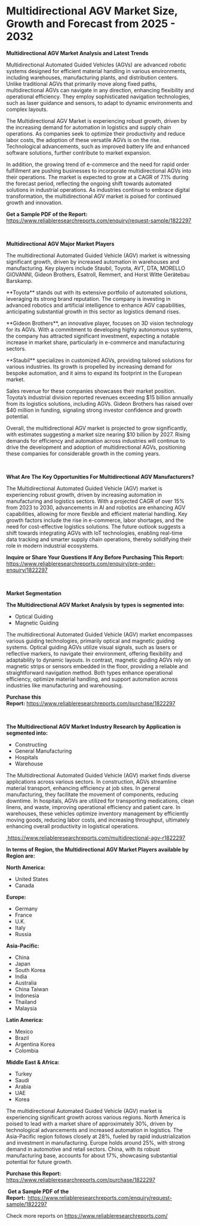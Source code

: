 <p><h1>Multidirectional AGV Market Size, Growth and Forecast from 2025 - 2032</h1></p><p><strong>Multidirectional AGV Market Analysis and Latest Trends</strong></p>
<p><p>Multidirectional Automated Guided Vehicles (AGVs) are advanced robotic systems designed for efficient material handling in various environments, including warehouses, manufacturing plants, and distribution centers. Unlike traditional AGVs that primarily move along fixed paths, multidirectional AGVs can navigate in any direction, enhancing flexibility and operational efficiency. They employ sophisticated navigation technologies, such as laser guidance and sensors, to adapt to dynamic environments and complex layouts.</p><p>The Multidirectional AGV Market is experiencing robust growth, driven by the increasing demand for automation in logistics and supply chain operations. As companies seek to optimize their productivity and reduce labor costs, the adoption of these versatile AGVs is on the rise. Technological advancements, such as improved battery life and enhanced software solutions, further contribute to market expansion.</p><p>In addition, the growing trend of e-commerce and the need for rapid order fulfillment are pushing businesses to incorporate multidirectional AGVs into their operations. The market is expected to grow at a CAGR of 7.1% during the forecast period, reflecting the ongoing shift towards automated solutions in industrial operations. As industries continue to embrace digital transformation, the multidirectional AGV market is poised for continued growth and innovation.</p></p>
<p><strong>Get a Sample PDF of the Report:&nbsp;</strong> <a href="https://www.reliableresearchreports.com/enquiry/request-sample/1822297?utm_campaign=2275&utm_medium=2&utm_source=Github&utm_content=ia&utm_term=12042025&utm_id=multidirectional-agv">https://www.reliableresearchreports.com/enquiry/request-sample/1822297</a></p>
<p>&nbsp;</p>
<p><strong>Multidirectional AGV Major Market Players</strong></p>
<p><p>The multidirectional Automated Guided Vehicle (AGV) market is witnessing significant growth, driven by increased automation in warehouses and manufacturing. Key players include Staubil, Toyota, AVT, DTA, MORELLO GIOVANNI, Gideon Brothers, Esatroll, Remmert, and Horst Witte Gerätebau Barskamp. </p><p>**Toyota** stands out with its extensive portfolio of automated solutions, leveraging its strong brand reputation. The company is investing in advanced robotics and artificial intelligence to enhance AGV capabilities, anticipating substantial growth in this sector as logistics demand rises.</p><p>**Gideon Brothers**, an innovative player, focuses on 3D vision technology for its AGVs. With a commitment to developing highly autonomous systems, the company has attracted significant investment, expecting a notable increase in market share, particularly in e-commerce and manufacturing sectors.</p><p>**Staubil** specializes in customized AGVs, providing tailored solutions for various industries. Its growth is propelled by increasing demand for bespoke automation, and it aims to expand its footprint in the European market.</p><p>Sales revenue for these companies showcases their market position. Toyota’s industrial division reported revenues exceeding $15 billion annually from its logistics solutions, including AGVs. Gideon Brothers has raised over $40 million in funding, signaling strong investor confidence and growth potential. </p><p>Overall, the multidirectional AGV market is projected to grow significantly, with estimates suggesting a market size nearing $10 billion by 2027. Rising demands for efficiency and automation across industries will continue to drive the development and adoption of multidirectional AGVs, positioning these companies for considerable growth in the coming years.</p></p>
<p>&nbsp;</p>
<p><strong>What Are The Key Opportunities For Multidirectional AGV Manufacturers?</strong></p>
<p><p>The Multidirectional Automated Guided Vehicle (AGV) market is experiencing robust growth, driven by increasing automation in manufacturing and logistics sectors. With a projected CAGR of over 15% from 2023 to 2030, advancements in AI and robotics are enhancing AGV capabilities, allowing for more flexible and efficient material handling. Key growth factors include the rise in e-commerce, labor shortages, and the need for cost-effective logistics solutions. The future outlook suggests a shift towards integrating AGVs with IoT technologies, enabling real-time data tracking and smarter supply chain operations, thereby solidifying their role in modern industrial ecosystems.</p></p>
<p><strong>Inquire or Share Your Questions If Any Before Purchasing This Report:</strong> <a href="https://www.reliableresearchreports.com/enquiry/pre-order-enquiry/1822297?utm_campaign=2275&utm_medium=2&utm_source=Github&utm_content=ia&utm_term=12042025&utm_id=multidirectional-agv">https://www.reliableresearchreports.com/enquiry/pre-order-enquiry/1822297</a></p>
<p>&nbsp;</p>
<p><strong>Market Segmentation</strong></p>
<p><strong>The Multidirectional AGV Market Analysis by types is segmented into:</strong></p>
<p><ul><li>Optical Guiding</li><li>Magnetic Guiding</li></ul></p>
<p><p>The multidirectional Automated Guided Vehicle (AGV) market encompasses various guiding technologies, primarily optical and magnetic guiding systems. Optical guiding AGVs utilize visual signals, such as lasers or reflective markers, to navigate their environment, offering flexibility and adaptability to dynamic layouts. In contrast, magnetic guiding AGVs rely on magnetic strips or sensors embedded in the floor, providing a reliable and straightforward navigation method. Both types enhance operational efficiency, optimize material handling, and support automation across industries like manufacturing and warehousing.</p></p>
<p><strong>Purchase this Report:&nbsp;</strong><a href="https://www.reliableresearchreports.com/purchase/1822297?utm_campaign=2275&utm_medium=2&utm_source=Github&utm_content=ia&utm_term=12042025&utm_id=multidirectional-agv">https://www.reliableresearchreports.com/purchase/1822297</a></p>
<p>&nbsp;</p>
<p><strong>The Multidirectional AGV Market Industry Research by Application is segmented into:</strong></p>
<p><ul><li>Constructing</li><li>General Manufacturing</li><li>Hospitals</li><li>Warehouse</li></ul></p>
<p><p>The Multidirectional Automated Guided Vehicle (AGV) market finds diverse applications across various sectors. In construction, AGVs streamline material transport, enhancing efficiency at job sites. In general manufacturing, they facilitate the movement of components, reducing downtime. In hospitals, AGVs are utilized for transporting medications, clean linens, and waste, improving operational efficiency and patient care. In warehouses, these vehicles optimize inventory management by efficiently moving goods, reducing labor costs, and increasing throughput, ultimately enhancing overall productivity in logistical operations.</p></p>
<p><a href="https://www.reliableresearchreports.com/multidirectional-agv-r1822297?utm_campaign=2275&utm_medium=2&utm_source=Github&utm_content=ia&utm_term=12042025&utm_id=multidirectional-agv">&nbsp;https://www.reliableresearchreports.com/multidirectional-agv-r1822297</a></p>
<p><strong>In terms of Region, the Multidirectional AGV Market Players available by Region are:</strong></p>
<p>
    <p> <strong> North America: </strong>
        <ul>
            <li>United States</li>
            <li>Canada</li>
        </ul>
        </p> 
    <p> <strong> Europe: </strong>
        <ul>
            <li>Germany</li>
            <li>France</li>
            <li>U.K.</li>
            <li>Italy</li>
            <li>Russia</li>
        </ul>
        </p> 
    <p> <strong> Asia-Pacific: </strong>
        <ul>
            <li>China</li>
            <li>Japan</li>
            <li>South Korea</li>
            <li>India</li>
            <li>Australia</li>
            <li>China Taiwan</li>
            <li>Indonesia</li>
            <li>Thailand</li>
            <li>Malaysia</li>
        </ul>
        </p> 
    <p> <strong> Latin America: </strong>
        <ul>
            <li>Mexico</li>
            <li>Brazil</li>
            <li>Argentina Korea</li>
            <li>Colombia</li>
        </ul>
        </p> 
    <p> <strong> Middle East & Africa: </strong>
        <ul>
            <li>Turkey</li>
            <li>Saudi</li>
            <li>Arabia</li>
            <li>UAE</li>
            <li>Korea</li>
        </ul>
    </p>
    </p>
<p><p>The multidirectional Automated Guided Vehicle (AGV) market is experiencing significant growth across various regions. North America is poised to lead with a market share of approximately 30%, driven by technological advancements and increased automation in logistics. The Asia-Pacific region follows closely at 28%, fueled by rapid industrialization and investment in manufacturing. Europe holds around 25%, with strong demand in automotive and retail sectors. China, with its robust manufacturing base, accounts for about 17%, showcasing substantial potential for future growth.</p></p>
<p><strong>Purchase this Report: </strong><a href="https://www.reliableresearchreports.com/purchase/1822297?utm_campaign=2275&utm_medium=2&utm_source=Github&utm_content=ia&utm_term=12042025&utm_id=multidirectional-agv">https://www.reliableresearchreports.com/purchase/1822297</a></p>
<p>&nbsp;<strong>Get a Sample PDF of the Report:&nbsp;&nbsp;</strong><a href="https://www.reliableresearchreports.com/enquiry/request-sample/1822297?utm_campaign=2275&utm_medium=2&utm_source=Github&utm_content=ia&utm_term=12042025&utm_id=multidirectional-agv">https://www.reliableresearchreports.com/enquiry/request-sample/1822297</a></p>
<p><strong></strong></p>
<p>Check more reports on <a href="https://www.reliableresearchreports.com/?utm_campaign=2275&utm_medium=2&utm_source=Github&utm_content=ia&utm_term=12042025&utm_id=multidirectional-agv">https://www.reliableresearchreports.com/</a></p>